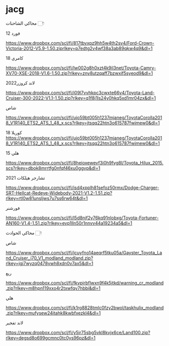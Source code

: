 # jacg
محاكي الشاحنات 👇🏻 

فورد 12

https://www.dropbox.com/scl/fi/817tbvxpz9hh5w4th2sv4/Ford-Crown-Victoria-2012-V5.9-1.50.ziprlkey=p7edtg2v4wf38a3ab89qkw4q9&dl=1

كامري 18

https://www.dropbox.com/scl/fi/lw002g8h0xzt4k9il3net/Toyota-Camry-XV70-XSE-2018-V1.6-1.50.zip?rlkey=zny8utzqaff7bzwxif5syeod9&dl=1

لاند كروزر2022

https://www.dropbox.com/scl/fi/i09l7vvhkpc3cwxte66v4/Toyota-Land-Cruiser-300-2022-V1.1-1.50.zip?rlkey=q1f8j1ls24y0hkq5xd1mr04zx&dl=1

شاص  

https://www.dropbox.com/scl/fi/ujo59bt005h1237mjaneg/ToyotaCorolla2018_V1R140_ETS2_ATS_1_48_x.scs?rlkey=jtsqq22htn3o615787fwimew0&dl=1

كوريلا 18 
https://www.dropbox.com/scl/fi/ujo59bt005h1237mjaneg/ToyotaCorolla2018_V1R140_ETS2_ATS_1_48_x.scs?rlkey=jtsqq22htn3o615787fwimew0&dl=1

هلي 15 

https://www.dropbox.com/scl/fi/8heioxewevf3i0h9fvg8l/Toyota_Hilux_2015.scs?rlkey=dbok8mrrtfg0nfqf46xu0ggvp&dl=1

تشارجر هيلكات 2021 

https://www.dropbox.com/scl/fi/isd4xpplh81sefoz50rmx/Dodge-Charger-SRT-Hellcat-Redeye-Widebody-2021-V1.2-1.51.zip?rlkey=rtl0w81unsljws7u7ss6rw64t&dl=1

فورشنر 

https://www.dropbox.com/scl/fi/l5d8njf2y76kq91nlobxg/Toyota-Fortuner-AN160-V1.4-1.51.zip?rlkey=evp1lln50r1nnvv44a19234a5&dl=1

محاكي الحوادث 👇🏻

شاص 

https://www.dropbox.com/scl/fi/jcuyfno14aeqrf5tku05a/Gayster_Toyota_Land_Cruiser_j70_V1_modland_modland.zip?rlkey=jgj7wyzq0478ywh8xdn0v7ax5&dl=1

ربع 

https://www.dropbox.com/scl/fi/fkvpjrbflwxn9f4k5jtkd/warning_cr_modland.zip?rlkey=m8hpn119xxo4r2txwfqv7hbbi&dl=1

هلي 

https://www.dropbox.com/scl/fi/k1rg8828tmlc0fzy2bwol/taskhulix_modland.zip?rlkey=mufysew24itahk8kwbfxezkl4&dl=1

لاند تفجير 

https://www.dropbox.com/scl/fi/y5ir75sbg5vkl8kvjx6ce/Land100.zip?rlkey=degsd8o699gcmnc0tc0ys96pz&dl=1

